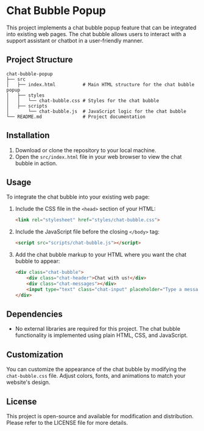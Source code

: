 # Chat Bubble Popup

This project implements a chat bubble popup feature that can be integrated into existing web pages. The chat bubble allows users to interact with a support assistant or chatbot in a user-friendly manner.

## Project Structure

```
chat-bubble-popup
├── src
│   ├── index.html          # Main HTML structure for the chat bubble popup
│   ├── styles
│   │   └── chat-bubble.css # Styles for the chat bubble
│   ├── scripts
│       └── chat-bubble.js  # JavaScript logic for the chat bubble
└── README.md               # Project documentation
```

## Installation

1. Download or clone the repository to your local machine.
2. Open the `src/index.html` file in your web browser to view the chat bubble in action.

## Usage

To integrate the chat bubble into your existing web page:

1. Include the CSS file in the `<head>` section of your HTML:

   ```html
   <link rel="stylesheet" href="styles/chat-bubble.css">
   ```

2. Include the JavaScript file before the closing `</body>` tag:

   ```html
   <script src="scripts/chat-bubble.js"></script>
   ```

3. Add the chat bubble markup to your HTML where you want the chat bubble to appear:

   ```html
   <div class="chat-bubble">
       <div class="chat-header">Chat with us!</div>
       <div class="chat-messages"></div>
       <input type="text" class="chat-input" placeholder="Type a message...">
   </div>
   ```

## Dependencies

- No external libraries are required for this project. The chat bubble functionality is implemented using plain HTML, CSS, and JavaScript.

## Customization

You can customize the appearance of the chat bubble by modifying the `chat-bubble.css` file. Adjust colors, fonts, and animations to match your website's design.

## License

This project is open-source and available for modification and distribution. Please refer to the LICENSE file for more details.